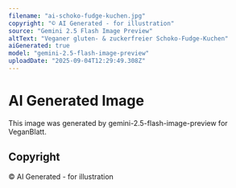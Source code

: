 ```yaml
---
filename: "ai-schoko-fudge-kuchen.jpg"
copyright: "© AI Generated - for illustration"
source: "Gemini 2.5 Flash Image Preview"
altText: "Veganer gluten- & zuckerfreier Schoko-Fudge-Kuchen"
aiGenerated: true
model: "gemini-2.5-flash-image-preview"
uploadDate: "2025-09-04T12:29:49.308Z"
---
```


# AI Generated Image

This image was generated by gemini-2.5-flash-image-preview for VeganBlatt.

## Copyright
© AI Generated - for illustration
